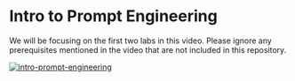 # Intro to Prompt Engineering

We will be focusing on the first two labs in this video. Please ignore any prerequisites mentioned in the video that are not included in this repository. 

[![intro-prompt-engineering](./images/Intro-to-prompt-engineering.png)](https://ibm.box.com/s/acqea8ukzmgzdel7gxp2fcrnqm8p7vvp)
